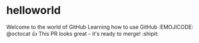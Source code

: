 # helloworld
Welcome to the world of GitHub
Learning how to use GitHub
:EMOJICODE:
@octocat :+1: This PR looks great - it's ready to merge! :shipit:
